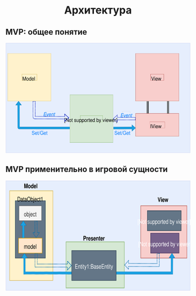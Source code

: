 <h1 style="text-align: center;">Архитектура</h1>
<h2>MVP: общее понятие</h2>
<p><img src="https://github.com/nakoff/3dRpg/blob/main/MVP_base.svg" alt="" width="512" height="300" /></p>


<h2>MVP применительно в игровой сущности</h2>
<p><img src="https://github.com/nakoff/3dRpg/blob/main/MVP_entity.svg" alt="" width="512" height="300" /></p>
